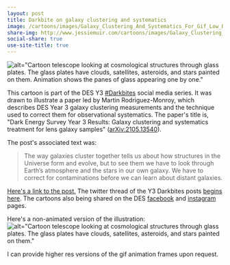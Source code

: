 ```yaml
---
layout: post
title: Darkbite on galaxy clustering and systematics
image: /cartoons/images/Galaxy_Clustering_And_Systematics_For_Gif_Low_Res.gif
share-img: http://www.jessiemuir.com/cartoons/images/Galaxy_Clustering_And_Systematics_For_Gif_Low_Res.gif
social-share: true
use-site-title: true
---
```


![alt="Cartoon telescope looking at cosmological structures through glass plates. The glass plates have clouds, satellites, asteroids, and stars painted on them. Animation shows the panes of glass appearing one by one."](/cartoons/images/Galaxy_Clustering_And_Systematics_For_Gif_Low_Res.gif)

This cartoon is part of the DES Y3 [#Darkbites](https://twitter.com/hashtag/darkbites?src=hashtag_click) social media series. It was drawn to illustrate a paper led by Martin Rodriguez-Monroy, which describes DES Year 3 galaxy clustering measurements and the technique used to correct them for observational systematics.  The paper's title is, "Dark Energy Survey Year 3 Results: Galaxy clustering and systematics treatment for lens galaxy samples" ([arXiv:2105.13540](https://arxiv.org/abs/2105.13540)).

The post's associated text was:

> The way galaxies cluster together tells us about how structures in the Universe form and evolve, but to see them we have to look through Earth’s atmosphere and the stars in our own galaxy. We have to correct for contaminations before we can learn about distant galaxies.

[Here's a link to the post.](https://twitter.com/theDESurvey/status/1405197552664854532) The twitter thread of the Y3 Darkbites posts [begins here](https://twitter.com/theDESurvey/status/1334937310606004227). The cartoons also being shared on the DES [facebook](https://www.facebook.com/darkenergysurvey) and [instagram](https://www.instagram.com/darkenergysurvey/) pages.


Here's a non-animated version of the illustration:
![alt="Cartoon telescope looking at cosmological structures through glass plates. The glass plates have clouds, satellites, asteroids, and stars painted on them."](/cartoons/images/Galaxy_Clustering_And_Systematics_Crop.jpg)

I can provide higher res versions of the gif animation frames upon request.


